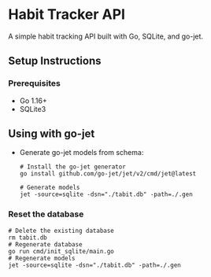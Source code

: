 # Habit Tracker API

A simple habit tracking API built with Go, SQLite, and go-jet.

## Setup Instructions

### Prerequisites

- Go 1.16+
- SQLite3

## Using with go-jet

- Generate go-jet models from schema:
   ```
   # Install the go-jet generator
   go install github.com/go-jet/jet/v2/cmd/jet@latest
   
   # Generate models
   jet -source=sqlite -dsn="./tabit.db" -path=./.gen
   ```


### Reset the database
```
# Delete the existing database 
rm tabit.db
# Regenerate database 
go run cmd/init_sqlite/main.go
# Regenerate models 
jet -source=sqlite -dsn="./tabit.db" -path=./.gen
```